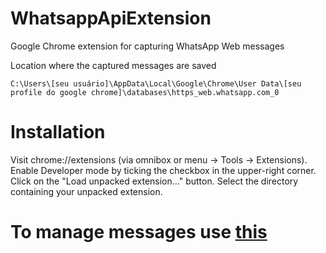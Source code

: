 # WhatsappApiExtension

Google Chrome extension for capturing WhatsApp Web messages

Location where the captured messages are saved

    C:\Users\[seu usuário]\AppData\Local\Google\Chrome\User Data\[seu profile do google chrome]\databases\https_web.whatsapp.com_0
    
# Installation

Visit chrome://extensions (via omnibox or menu -> Tools -> Extensions).
Enable Developer mode by ticking the checkbox in the upper-right corner.
Click on the "Load unpacked extension..." button.
Select the directory containing your unpacked extension.

# To manage messages use [this](https://github.com/wictorChaves/WhatsappApiPython3)
